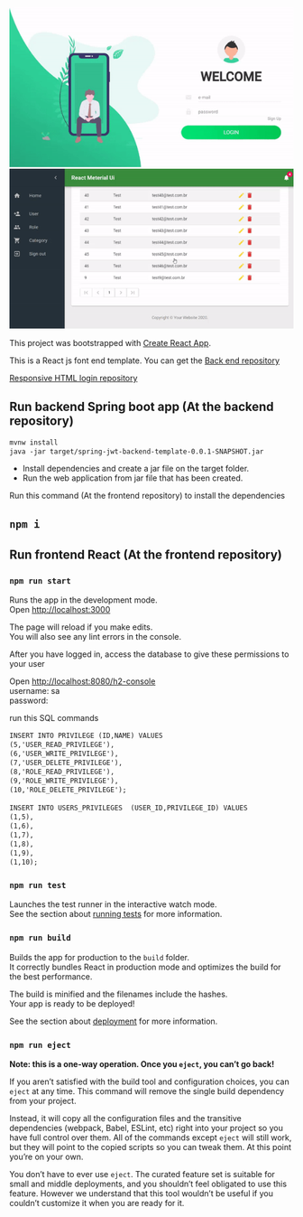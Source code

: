 
![Preview](https://raw.githubusercontent.com/davifelipems/react-js-material-ui-template/blob/blob/react-material-ui-login.gif)
![Preview](https://raw.githubusercontent.com/davifelipems/react-js-material-ui-template/blob/blob/react-material-ui-user-list.gif)


This project was bootstrapped with [Create React App](https://github.com/facebook/create-react-app).

This is a React js font end template. You can get the [Back end repository](https://github.com/davifelipems/spring-backend-template)

[Responsive HTML login repository](https://github.com/sefyudem/Responsive-Login-Form)

## Run backend Spring boot app (At the backend repository)
```
mvnw install
java -jar target/spring-jwt-backend-template-0.0.1-SNAPSHOT.jar
```

  - Install dependencies and create a jar file on the target folder.
  - Run the web application from jar file that has been created.

Run this command (At the frontend repository) to install the dependencies
## `npm i`

## Run frontend React (At the frontend repository)
### `npm run start`

Runs the app in the development mode.  
Open [http://localhost:3000](http://localhost:3000)

The page will reload if you make edits.  
You will also see any lint errors in the console.  

After you have logged in, access the database to give these permissions to your user  

Open [http://localhost:8080/h2-console](http://localhost:8080/h2-console)  
username: sa  
password: <empty>  

run this SQL commands
```
INSERT INTO PRIVILEGE (ID,NAME) VALUES
(5,'USER_READ_PRIVILEGE'),
(6,'USER_WRITE_PRIVILEGE'),
(7,'USER_DELETE_PRIVILEGE'),
(8,'ROLE_READ_PRIVILEGE'),
(9,'ROLE_WRITE_PRIVILEGE'),
(10,'ROLE_DELETE_PRIVILEGE');

INSERT INTO USERS_PRIVILEGES  (USER_ID,PRIVILEGE_ID) VALUES
(1,5),
(1,6),
(1,7),
(1,8),
(1,9),
(1,10);
```

### `npm run test`

Launches the test runner in the interactive watch mode.  
See the section about [running tests](https://facebook.github.io/create-react-app/docs/running-tests) for more information.

### `npm run build`

Builds the app for production to the `build` folder.  
It correctly bundles React in production mode and optimizes the build for the best performance.

The build is minified and the filenames include the hashes.  
Your app is ready to be deployed!

See the section about [deployment](https://facebook.github.io/create-react-app/docs/deployment) for more information.

### `npm run eject`

**Note: this is a one-way operation. Once you `eject`, you can’t go back!**

If you aren’t satisfied with the build tool and configuration choices, you can `eject` at any time. This command will remove the single build dependency from your project.

Instead, it will copy all the configuration files and the transitive dependencies (webpack, Babel, ESLint, etc) right into your project so you have full control over them. All of the commands except `eject` will still work, but they will point to the copied scripts so you can tweak them. At this point you’re on your own.

You don’t have to ever use `eject`. The curated feature set is suitable for small and middle deployments, and you shouldn’t feel obligated to use this feature. However we understand that this tool wouldn’t be useful if you couldn’t customize it when you are ready for it.


